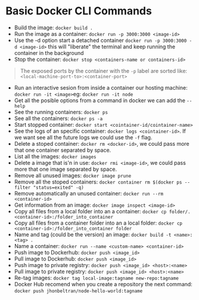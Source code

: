 # Basic Docker CLI Commands

* Build the image: `docker build .`
* Run the image as a container: `docker run -p 3000:3000 <image-id>`
* Use the -d option start a detached container `docker run -p 3000:3000 -d <image-id>` this will "liberate" the terminal and keep running the container in the background
* Stop the container: `docker stop <containers-name or containers-id>`

> The exposed ports by the container with the `-p` label are sorted like: `<local-machine-port-to>:<container-port>`
 
* Run an interactive sesion from inside a container our hosting machine: `docker run -it <image>`eg: `docker run -it node` 
* Get all the posible options from a command in docker we can add the `--help`
* See the running containers: `docker ps`
* See all the containers: `docker ps -a`
* Start stopped container: `docker start <cointainer-id/cointainer-name>`
* See the logs of an specific container: `docker logs <cointainer-id>`. If we want see all the future logs we could use the `-f` flag.
* Delete a stoped container: `docker rm <docker-id>`, we could pass more that one container separated by space.
* List all the images: `docker images`
* Delete a image that is'n in use: `docker rmi <image-id>`, we could pass more that one image separated by space.
* Remove all unused images: `docker image prune` 
* Remove all the stoped containers: `docker container rm $(docker ps --filter "status=exited" -q)` 
* Remove automatically an unused container: `docker run --rm <container-id>`
* Get information from an image: `docker image inspect <image-id>`
* Copy all files from a local folder into an a container: `docker cp folder/. <container-id>:/folder_into_container`
* Copy all files from a container folder into an a local folder: `docker cp <container-id>:/folder_into_container folder`
* Name and tag (could be the version) an image: `docker build -t <name>:<tag> .`
* Name a container: `docker run --name <custom-name> <container-id>`
* Push image to Dockerhub: `docker push <image_id>`
* Pull image to Dockerhub: `docker push <image_id>`
* Push image to private registry: `docker push <image_id> <host>:<name>`
* Pull image to private registry: `docker push <image_id> <host>:<name>`
* Re-tag images: `docker tag local-image:tagname new-repo:tagname`
* Docker Hub recomend when you create a repository the next command: `docker push jhonbeltran/node-hello-world:tagname`
